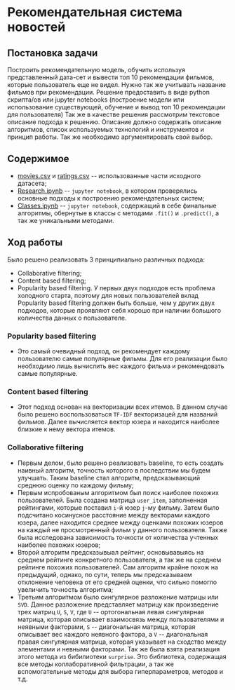 # Рекомендательная система новостей

## Постановка задачи

Построить рекомендательную модель, обучить используя  представленный дата-сет и вывести топ 10 рекомендации фильмов, которые пользователь еще не видел. 
Нужно так же учитывать название фильмов при рекомендации. 
Решение предоставить в виде python скрипта/ов или jupyter notebooks (построение модели или использование существующей, обучение и вывод топ 10 рекомендации для пользователя)
Так же в качестве решения рассмотрим текстовое описание подхода к решению. 
Описание должно содержать описание алгоритмов, список используемых технологий и инструментов и принцип работы. 
Так же необходимо аргументировать свой выбор.

## Содержимое

- [movies.csv](./data/movies.csv) и [ratings.csv](./data/ratings.csv) -- использованные части исходного датасета;
- [Research.ipynb](./notebooks/Research.ipynb) -- `jupyter notebook`, в котором проверялись основные подходы к построению рекомендательных систем;
- [Classes.ipynb](./notebooks/Classes.ipynb) -- `jupyter notebook`, содержащий в себе финальные алгоритмы, обернутые в классы с методами `.fit()` и `.predict()`, а так же уникальными методами. 

## Ход работы

Было решено реализовать 3 принципиально различных подхода: 
- Collaborative filtering;
- Content based filtering;
- Popularity based filtering.
У первых двух подходов есть проблема холодного старта, поэтому для новых пользователей вклад Popularity based filtering должен быть больше, чем у других двух подходов, которые проявляют себя хорошо при наличии большого количества данных о пользователе. 

### Popularity based filtering
 
- Это самый очевидный подход, он рекомендует каждому пользователю самые популярные фильмы. Для его реализации было необходимо лишь вычислить вес каждого фильма и рекомендовать самые популярные. 

### Content based filtering

- Этот подход основан на векторизации всех итемов. В данном случае было решено воспользоваться `TF-IDF` векторизацей для названий фильмов. Далее вычисляется вектор юзера и находится наиболее близкие к нему вектора итемов.


### Collaborative filtering

- Первым делом, было решено реализовать baseline, то есть создать наивный алгоритм, точность которого в последствии мы будем улучшать. Таким baseline стал алгоритм, предсказывающий среднюю оценку по каждому фильму; 
- Первым испробованым алгоритмом был поиск наиболее похожих пользователей. Была создана матрица `user_item`, заполненная рейтингами, которые поставил `i`-й юзер `j`-му фильму. Затем было подсчитано косинусное расстояние между векторами каждого юзера, далее находится среднее между оценками похожих юзеров на каждый не просмотренный фильм у данного пользователя. Также была исследована зависимость точности от количества учтенных наиболее похожих юзеров;
- Второй алгоритм предсказывыал рейтинг, основывавыясь на среднем рейтинге конкретного пользователя, а так же на среднем рейтинге похожих пользователей. Сам алгоритм крайне похож на предыдущий, однако, по сути, теперь мы предсказываем отклонение человека от его средней оценки, что сильно помогло увеличить точность алгоритма;
- Третьим алгоритмом было сингулярное разложение матрицы или `SVD`. Данное разложение представляет матрицу как произведение трех матриц `U`, `S`, `V`, где `U` -- ортогональная левая сингулярная матрица, которая описывает взаимосвязь между пользователями и неявными факторами, `S` -- диагональная матрица, которая описывает вес каждого неявного фактора, а `V` -- диагональная правая сингулярная матрица, которая указывает на сходство между элементами и невными факторами. Так же была взята реализация этого метода из бибилиотеки `surprise`. Это библиотека, содержащая все методы коллаборативной фильтрации, а так же вспомогательные методы для выбора гиперпараметров, методов и т.д.